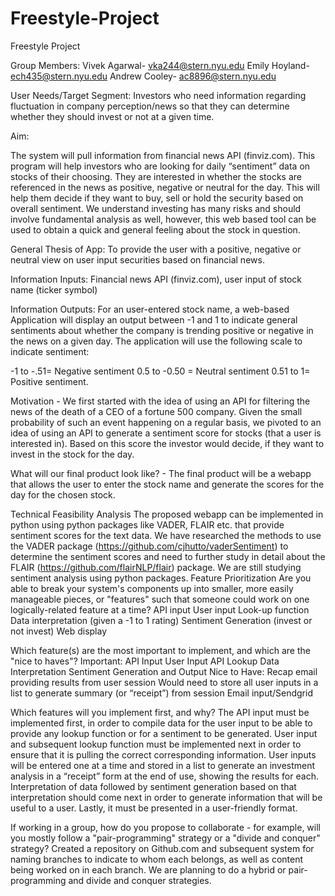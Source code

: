 # Freestyle-Project

Freestyle Project


Group Members:
Vivek Agarwal- vka244@stern.nyu.edu
Emily Hoyland- ech435@stern.nyu.edu
Andrew Cooley- ac8896@stern.nyu.edu

User Needs/Target Segment: 
Investors who need information regarding fluctuation in company perception/news so that they can determine whether they should invest or not at a given time.

Aim: 

The system will pull information from financial news API (finviz.com). This program will help investors who are looking for daily “sentiment” data on stocks of their choosing. They are interested in whether the stocks are referenced in the news as positive, negative or neutral for the day. This will help them decide if they want to buy, sell or hold the security based on overall sentiment. We understand investing has many risks and should involve fundamental analysis as well, however, this web based tool can be used to obtain a quick and general feeling about the stock in question. 

General Thesis of App:
To provide the user with a positive, negative or neutral view on user input securities based on financial news.

Information Inputs: Financial news API (finviz.com), user input of stock name (ticker symbol)

Information Outputs: For an user-entered stock name, a web-based Application will display an output between -1 and 1 to indicate general sentiments about whether the company is trending positive or negative in the news on a given day. The application will use the following scale to indicate sentiment:

-1 to -.51= Negative sentiment
0.5 to -0.50 = Neutral sentiment
0.51 to 1= Positive sentiment.


Motivation - We first started with the idea of using an API for filtering the news of the death of a CEO of a fortune 500 company. Given the small probability of such an event happening on a  regular basis, we pivoted to an idea of using an API to generate a sentiment score for stocks (that a user is interested in). Based on this score the investor would decide, if they want to invest in the stock for the day. 

What will our final product look like? - The final product will be a webapp that allows the user to enter the stock name and generate the scores for the day for the chosen stock. 

Technical Feasibility Analysis
The proposed webapp can be implemented in python using python packages like VADER, FLAIR etc. that provide sentiment scores for the text data. We have researched the methods to use the VADER package (https://github.com/cjhutto/vaderSentiment) to determine the sentiment scores and need to further study in detail about the FLAIR (https://github.com/flairNLP/flair) package. We are still studying sentiment analysis using python packages. 
Feature Prioritization
Are you able to break your system's components up into smaller, more easily manageable pieces, or "features" such that someone could work on one logically-related feature at a time? 
API input 
User input
Look-up function
Data interpretation (given a -1 to 1 rating)
Sentiment Generation (invest or not invest)
Web display
 
Which feature(s) are the most important to implement, and which are the "nice to haves"? 
Important:
API Input
User Input
API Lookup
Data Interpretation
Sentiment Generation and Output
Nice to Have: 
Recap email providing results from user session
Would need to store all user inputs in a list to generate summary (or “receipt”) from session
Email input/Sendgrid 
 
Which features will you implement first, and why? 
The API input must be implemented first, in order to compile data for the user input to be able to provide any lookup function or for a sentiment to be generated. User input and subsequent lookup function must be implemented next in order to ensure that it is pulling the correct corresponding information. User inputs will be entered one at a time and stored in a list to generate an investment analysis in a “receipt” form at the end of use, showing the results for each. Interpretation of data followed by sentiment generation based on that interpretation should come next in order to generate information that will be useful to a user. Lastly, it must be presented in a user-friendly format. 
 
If working in a group, how do you propose to collaborate - for example, will you mostly follow a "pair-programming" strategy or a "divide and conquer" strategy?
Created a repository on Github.com and subsequent system for naming branches to indicate to whom each belongs, as well as content being worked on in each branch. We are planning to do a hybrid or pair-programming and divide and conquer strategies.
